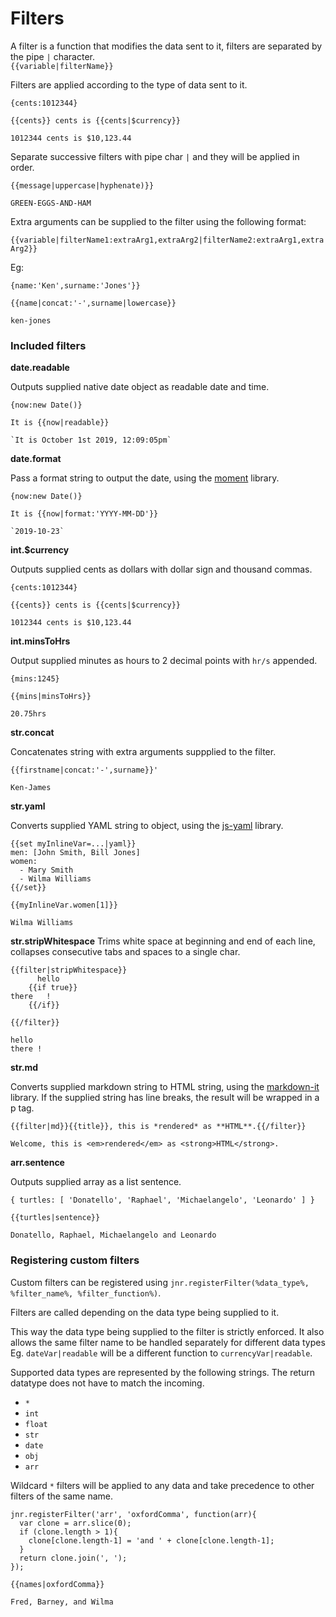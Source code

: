 # Filters


A filter is a function that modifies the data sent to it, filters are separated by the pipe `|` character.   
`{{variable|filterName}}`
    
Filters are applied according to the type of data sent to it.

```
{cents:1012344}
```

```
{{cents}} cents is {{cents|$currency}}
```

```
1012344 cents is $10,123.44
```

Separate successive filters with pipe char `|` and they will be applied in order.

```
{{message|uppercase|hyphenate)}}
```
```
GREEN-EGGS-AND-HAM
```

Extra arguments can be supplied to the filter using the following format:  

`{{variable|filterName1:extraArg1,extraArg2|filterName2:extraArg1,extraArg2}}`
 
Eg:
```
{name:'Ken',surname:'Jones'}}
```

```
{{name|concat:'-',surname|lowercase}}
```

```
ken-jones
```

### Included filters 


**date.readable**

Outputs supplied native date object as readable date and time.

```
{now:new Date()}
```
```
It is {{now|readable}}
```
```
`It is October 1st 2019, 12:09:05pm`
```

**date.format**

Pass a format string to output the date, using the [moment](https://www.npmjs.com/package/moment) library.

```
{now:new Date()}
```
```
It is {{now|format:'YYYY-MM-DD'}}
```
```
`2019-10-23`
```


**int.$currency**   

Outputs supplied cents as dollars with dollar sign and thousand commas.
```
{cents:1012344}
```
```
{{cents}} cents is {{cents|$currency}}
```
``` 
1012344 cents is $10,123.44
```

**int.minsToHrs**

Output supplied minutes as hours to 2 decimal points with `hr/s` appended.

``` 
{mins:1245}
```
```
{{mins|minsToHrs}}
```
``` 
20.75hrs
```

**str.concat**   

Concatenates string with extra arguments suppplied to the filter.
``` 
{{firstname|concat:'-',surname}}'
```
``` 
Ken-James
```

**str.yaml**   

Converts supplied YAML string to object, using the [js-yaml](https://www.npmjs.com/package/js-yaml) library.
``` 
{{set myInlineVar=...|yaml}}
men: [John Smith, Bill Jones]
women:
  - Mary Smith
  - Wilma Williams
{{/set}}

{{myInlineVar.women[1]}}
```
``` 
Wilma Williams
```

**str.stripWhitespace**
Trims white space at beginning and end of each line, collapses consecutive tabs and spaces to a single char.
```
{{filter|stripWhitespace}}
      hello 
    {{if true}}
there   !
    {{/if}}
    
{{/filter}}
```
```
hello 
there !
```

**str.md**   

Converts supplied markdown string to HTML string, using the [markdown-it](https://www.npmjs.com/package/markdown-it) library. If the supplied string has line breaks, the result will be wrapped in a p tag.
``` 
{{filter|md}}{{title}}, this is *rendered* as **HTML**.{{/filter}}
```
``` 
Welcome, this is <em>rendered</em> as <strong>HTML</strong>.
```

**arr.sentence**

Outputs supplied array as a list sentence.

``` 
{ turtles: [ 'Donatello', 'Raphael', 'Michaelangelo', 'Leonardo' ] }
```
``` 
{{turtles|sentence}}
```
``` 
Donatello, Raphael, Michaelangelo and Leonardo
```

### Registering custom filters 

Custom filters can be registered using `jnr.registerFilter(%data_type%, %filter_name%, %filter_function%)`.

Filters are called depending on the data type being supplied to it. 

This way the data type being supplied to the filter is strictly enforced. It also allows the same filter name to be handled separately for different data types Eg. `dateVar|readable` will be a different function to `currencyVar|readable`.

Supported data types are represented by the following strings. The return datatype does not have to match the incoming.

- `*`
- `int`
- `float`
- `str`
- `date`
- `obj`
- `arr`

Wildcard `*` filters will be applied to any data and take precedence to other filters of the same name. 

```node
jnr.registerFilter('arr', 'oxfordComma', function(arr){
  var clone = arr.slice(0);
  if (clone.length > 1){
    clone[clone.length-1] = 'and ' + clone[clone.length-1];
  }
  return clone.join(', ');
});
```

``` 
{{names|oxfordComma}}
```
``` 
Fred, Barney, and Wilma
```



